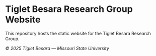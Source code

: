 # Tiglet Besara Research Group Website

This repository hosts the static website for the Tiglet Besara Research Group.

_© 2025 Tiglet Besara — Missouri State University_

